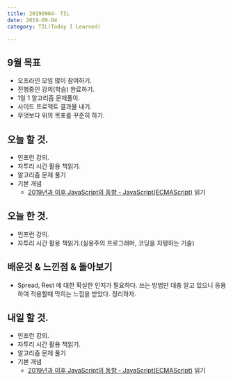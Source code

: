```yaml
---
title: 20190904- TIL
date: 2019-09-04
category: TIL(Today I Learned)

---
```


## 9월 목표

- 오프라인 모임 많이 참여하기.
- 진행중인 강의(학습) 완료하기.
- 1일 1 알고리즘 문제풀이.
- 사이드 프로젝트 결과물 내기.
- 무엇보다 위의 목표를 꾸준히 하기.

## 오늘 할 것.

- 인프런 강의.
- 자투리 시간 활용 책읽기.
- 알고리즘 문제 풀기
- 기본 개념 
  - [2019년과 이후 JavaScript의 동향 - JavaScript(ECMAScript)](https://d2.naver.com/helloworld/4007447) 읽기

## 오늘 한 것.

- 인프런 강의.
- 자투리 시간 활용 책읽기.(실용주의 프로그래머, 코딩을 지탱하는 기술)

## 배운것 & 느낀점 & 돌아보기

- Spread, Rest 에 대한 확실한 인지가 필요하다. 쓰는 방법만 대충 알고 있으니 응용하여 적용할때 막히는 느낌을 받았다.
  정리하자.



## 내일 할 것.

- 인프런 강의.
- 자투리 시간 활용 책읽기.
- 알고리즘 문제 풀기
- 기본 개념 
  - [2019년과 이후 JavaScript의 동향 - JavaScript(ECMAScript)](https://d2.naver.com/helloworld/4007447) 읽기
